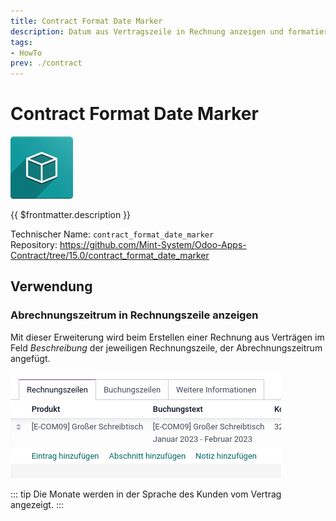 ```yaml
---
title: Contract Format Date Marker
description: Datum aus Vertragszeile in Rechnung anzeigen und formatieren.
tags:
- HowTo
prev: ./contract
---
```

# Contract Format Date Marker
![icon_oms_box](assets/icon_oms_box.png)

{{ $frontmatter.description }}

Technischer Name: `contract_format_date_marker`\
Repository: <https://github.com/Mint-System/Odoo-Apps-Contract/tree/15.0/contract_format_date_marker>

## Verwendung

### Abrechnungszeitrum in Rechnungszeile anzeigen

Mit dieser Erweiterung wird beim Erstellen einer Rechnung aus Verträgen im Feld *Beschreibung* der jeweiligen Rechnungszeile, der Abrechnungszeitrum angefügt.

![](assets/Contract%20Format%20Date%20Marker.png)

::: tip
Die Monate werden in der Sprache des Kunden vom Vertrag angezeigt.
:::